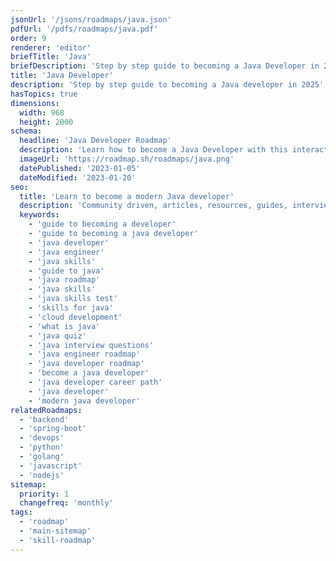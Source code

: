 ```yaml
---
jsonUrl: '/jsons/roadmaps/java.json'
pdfUrl: '/pdfs/roadmaps/java.pdf'
order: 9
renderer: 'editor'
briefTitle: 'Java'
briefDescription: 'Step by step guide to becoming a Java Developer in 2025'
title: 'Java Developer'
description: 'Step by step guide to becoming a Java developer in 2025'
hasTopics: true
dimensions:
  width: 968
  height: 2000
schema:
  headline: 'Java Developer Roadmap'
  description: 'Learn how to become a Java Developer with this interactive step by step guide in 2025. We also have resources and short descriptions attached to the roadmap items so you can get everything you want to learn in one place.'
  imageUrl: 'https://roadmap.sh/roadmaps/java.png'
  datePublished: '2023-01-05'
  dateModified: '2023-01-20'
seo:
  title: 'Learn to become a modern Java developer'
  description: 'Community driven, articles, resources, guides, interview questions, quizzes for java development. Learn to become a modern Java developer by following the steps, skills, resources and guides listed in this roadmap.'
  keywords:
    - 'guide to becoming a developer'
    - 'guide to becoming a java developer'
    - 'java developer'
    - 'java engineer'
    - 'java skills'
    - 'guide to java'
    - 'java roadmap'
    - 'java skills'
    - 'java skills test'
    - 'skills for java'
    - 'cloud development'
    - 'what is java'
    - 'java quiz'
    - 'java interview questions'
    - 'java engineer roadmap'
    - 'java developer roadmap'
    - 'become a java developer'
    - 'java developer career path'
    - 'java developer'
    - 'modern java developer'
relatedRoadmaps:
  - 'backend'
  - 'spring-boot'
  - 'devops'
  - 'python'
  - 'golang'
  - 'javascript'
  - 'nodejs'
sitemap:
  priority: 1
  changefreq: 'monthly'
tags:
  - 'roadmap'
  - 'main-sitemap'
  - 'skill-roadmap'
---
```

